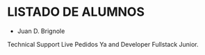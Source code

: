 # LISTADO DE ALUMNOS

- Juan D. Brignole

Technical Support Live Pedidos Ya and Developer Fullstack Junior.